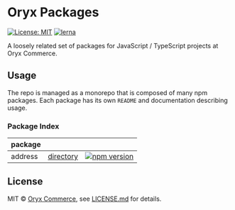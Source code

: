 # Oryx Packages

[![License: MIT](https://img.shields.io/badge/License-MIT-green.svg)](LICENSE.md)
[![lerna](https://img.shields.io/badge/maintained%20with-lerna-cc00ff.svg)](https://lernajs.io/)

A loosely related set of packages for JavaScript / TypeScript projects at Oryx Commerce.

## Usage

The repo is managed as a monorepo that is composed of many npm packages.
Each package has its own `README` and documentation describing usage.

### Package Index

| package |     |     |
| ------- | --- | --- |
| address | [directory](packages/scheduler) | [![npm version](https://badge.fury.io/js/%40oryxcommerce%2Fscheduler.svg)](https://badge.fury.io/js/%40oryxcommerce%2Fscheduler)

## License

MIT &copy; [Oryx Commerce](https://oryxcommerce.com/), see [LICENSE.md](LICENSE.md) for details.
